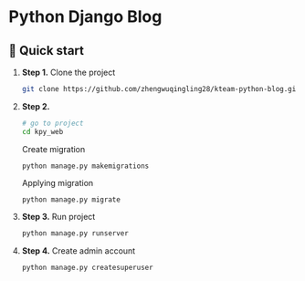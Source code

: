 # Python Django Blog


## 🚀 Quick start

1.  **Step 1.**
    Clone the project
    ```sh
    git clone https://github.com/zhengwuqingling28/kteam-python-blog.git
    ```
1. **Step 2.**
    ```sh
    # go to project
    cd kpy_web
    ```
    Create migration
    ```she
    python manage.py makemigrations
    ```
    Applying migration
    ```she
    python manage.py migrate
    ```

1. **Step 3.**
    Run project
    ```sh
    python manage.py runserver
    ```

1. **Step 4.**
    Create admin account
    ```sh
    python manage.py createsuperuser
    ```
